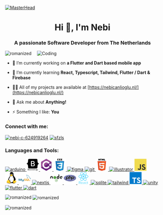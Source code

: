 [![MasterHead](https://nebicanlioglu.nl/2.gif)](https://nebicanlioglu.nl/)
<h1 align="center">Hi 👋, I'm Nebi</h1>
<h3 align="center">A passionate Software Developer from The Netherlands</h3>
<img align="right" alt="Coding" width="400" src="https://flow.org/img/featurette-bigger.gif">

<p align="left"> <img src="https://komarev.com/ghpvc/?username=romanized&label=Profile%20views&color=0e75b6&style=flat" alt="romanized" /> </p>

- 🔭 I’m currently working on **a Flutter and Dart based mobile app**

- 🌱 I’m currently learning **React, Typescript, Tailwind, Flutter / Dart & Firebase**

- 👨‍💻 All of my projects are available at [https://nebicanlioglu.nl/](https://nebicanlioglu.nl/)

- 💬 Ask me about **Anything!**

- ⚡ Something I like: **You**

<h3 align="left">Connect with me:</h3>
<p align="left">
<a href="https://linkedin.com/in/nebi-c-624919264" target="blank"><img align="center" src="https://raw.githubusercontent.com/rahuldkjain/github-profile-readme-generator/master/src/images/icons/Social/linked-in-alt.svg" alt="nebi-c-624919264" height="30" width="40" /></a>
<a href="https://instagram.com/sfzls" target="blank"><img align="center" src="https://raw.githubusercontent.com/rahuldkjain/github-profile-readme-generator/master/src/images/icons/Social/instagram.svg" alt="sfzls" height="30" width="40" /></a>
</p>

<h3 align="left">Languages and Tools:</h3>
<p align="left"> <a href="https://www.arduino.cc/" target="_blank" rel="noreferrer"> <img src="https://cdn.worldvectorlogo.com/logos/arduino-1.svg" alt="arduino" width="40" height="40"/> </a> <a href="https://getbootstrap.com" target="_blank" rel="noreferrer"> <img src="https://raw.githubusercontent.com/devicons/devicon/master/icons/bootstrap/bootstrap-plain-wordmark.svg" alt="bootstrap" width="40" height="40"/> </a> <a href="https://www.w3schools.com/cs/" target="_blank" rel="noreferrer"> <img src="https://raw.githubusercontent.com/devicons/devicon/master/icons/csharp/csharp-original.svg" alt="csharp" width="40" height="40"/> </a> <a href="https://www.w3schools.com/css/" target="_blank" rel="noreferrer"> <img src="https://raw.githubusercontent.com/devicons/devicon/master/icons/css3/css3-original-wordmark.svg" alt="css3" width="40" height="40"/> </a> <a href="https://www.figma.com/" target="_blank" rel="noreferrer"> <img src="https://www.vectorlogo.zone/logos/figma/figma-icon.svg" alt="figma" width="40" height="40"/> </a> <a href="https://git-scm.com/" target="_blank" rel="noreferrer"> <img src="https://www.vectorlogo.zone/logos/git-scm/git-scm-icon.svg" alt="git" width="40" height="40"/> </a> <a href="https://www.w3.org/html/" target="_blank" rel="noreferrer"> <img src="https://raw.githubusercontent.com/devicons/devicon/master/icons/html5/html5-original-wordmark.svg" alt="html5" width="40" height="40"/> </a> <a href="https://www.adobe.com/in/products/illustrator.html" target="_blank" rel="noreferrer"> <img src="https://www.vectorlogo.zone/logos/adobe_illustrator/adobe_illustrator-icon.svg" alt="illustrator" width="40" height="40"/> </a> <a href="https://developer.mozilla.org/en-US/docs/Web/JavaScript" target="_blank" rel="noreferrer"> <img src="https://raw.githubusercontent.com/devicons/devicon/master/icons/javascript/javascript-original.svg" alt="javascript" width="40" height="40"/> </a> <a href="https://www.linux.org/" target="_blank" rel="noreferrer"> <img src="https://raw.githubusercontent.com/devicons/devicon/master/icons/linux/linux-original.svg" alt="linux" width="40" height="40"/> </a> <a href="https://www.mysql.com/" target="_blank" rel="noreferrer"> <img src="https://raw.githubusercontent.com/devicons/devicon/master/icons/mysql/mysql-original-wordmark.svg" alt="mysql" width="40" height="40"/> </a> <a href="https://nextjs.org/" target="_blank" rel="noreferrer"> <img src="https://cdn.worldvectorlogo.com/logos/nextjs-2.svg" alt="nextjs" width="40" height="40"/> </a> <a href="https://nodejs.org" target="_blank" rel="noreferrer"> <img src="https://raw.githubusercontent.com/devicons/devicon/master/icons/nodejs/nodejs-original-wordmark.svg" alt="nodejs" width="40" height="40"/> </a> <a href="https://www.php.net" target="_blank" rel="noreferrer"> <img src="https://raw.githubusercontent.com/devicons/devicon/master/icons/php/php-original.svg" alt="php" width="40" height="40"/> </a> <a href="https://reactjs.org/" target="_blank" rel="noreferrer"> <img src="https://raw.githubusercontent.com/devicons/devicon/master/icons/react/react-original-wordmark.svg" alt="react" width="40" height="40"/> </a> <a href="https://www.sqlite.org/" target="_blank" rel="noreferrer"> <img src="https://www.vectorlogo.zone/logos/sqlite/sqlite-icon.svg" alt="sqlite" width="40" height="40"/> </a> <a href="https://tailwindcss.com/" target="_blank" rel="noreferrer"> <img src="https://www.vectorlogo.zone/logos/tailwindcss/tailwindcss-icon.svg" alt="tailwind" width="40" height="40"/> </a> <a href="https://www.typescriptlang.org/" target="_blank" rel="noreferrer"> <img src="https://raw.githubusercontent.com/devicons/devicon/master/icons/typescript/typescript-original.svg" alt="typescript" width="40" height="40"/> </a> <a href="https://unity.com/" target="_blank" rel="noreferrer"> <img src="https://www.vectorlogo.zone/logos/unity3d/unity3d-icon.svg" alt="unity" width="40" height="40"/> </a> <a href="https://flutter.dev/" target="_blank" rel="noreferrer"> <img src="https://www.vectorlogo.zone/logos/flutterio/flutterio-ar21.svg" alt="flutter" width="40" height="40"/> </a> <a href="https://dart.dev/" target="_blank" rel="noreferrer"> <img src="https://www.vectorlogo.zone/logos/dartlang/dartlang-ar21.svg" alt="dart" width="40" height="40"/> </a></p>

<p><img align="left" src="https://github-readme-stats.vercel.app/api/top-langs?username=romanized&show_icons=true&locale=en&layout=compact" alt="romanized" /></p>

<p>&nbsp;<img align="center" src="https://github-readme-stats.vercel.app/api?username=romanized&show_icons=true&locale=en" alt="romanized" /></p>

<p><img align="center" src="https://github-readme-streak-stats.herokuapp.com/?user=romanized&" alt="romanized" /></p>

